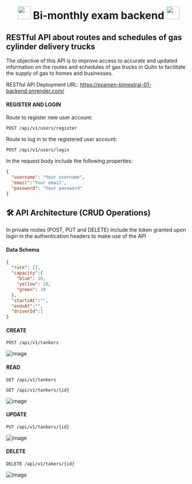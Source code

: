 <h1 align="center"><img src="https://github.com/JohnMata0427/Laboratorio-12-13/assets/150484680/bfb548e6-b88e-4a4b-a356-42fe727eeb0b" height="35px"> Bi-monthly exam backend <img src="https://github.com/JohnMata0427/Laboratorio-12-13/assets/150484680/bfb548e6-b88e-4a4b-a356-42fe727eeb0b" height="35px"></h1>

##  RESTful API about routes and schedules of gas cylinder delivery trucks

The objective of this API is to improve access to accurate and updated information on the routes and schedules of gas trucks in Quito to facilitate the supply of gas to homes and businesses.

RESTful API Deployment URL: https://examen-bimestral-01-backend.onrender.com/


#### REGISTER AND LOGIN

Route to register new user account:

```http
POST /api/v1/users/register
```

Route to log in to the registered user account:

```http
POST /api/v1/users/login
```

In the request body include the following properties:

```json
{
  "username": "Your username",
  "email":"Your email",
  "password": "Your password"
}
```

## 🛠️ API Architecture (CRUD Operations)

In private routes (POST, PUT and DELETE) include the token granted upon login in the authentication headers to make use of the API

#### Data Schema

```json
{
  "rute": [],
  "capacity":{
    "blue": 10, 
    "yellow": 10, 
    "green": 10 
  },
  "startsAt":"",
  "endsAt":"",
  "driverId":1
}
```

#### CREATE

```http
POST /api/v1/tankers
```
![image](https://github.com/JohnMata0427/Laboratorio-12-13/assets/133397748/7baec65b-fb05-49b0-ae9d-0e32322a1072)


#### READ

```http
GET /api/v1/tankers
```

```http
GET /api/v1/tankers/{id}
```
![image](https://github.com/JohnMata0427/Laboratorio-12-13/assets/133397748/5b293e97-1496-4329-afa7-520e16576efb)

#### UPDATE

```http
PUT /api/v1/tankers/{id}
```
![image](https://github.com/JohnMata0427/Laboratorio-12-13/assets/133397748/41d54f02-11e5-4a8a-8cb5-e158c187e880)


#### DELETE

```http
DELETE /api/v1/takers/{id}
```
![image](https://github.com/JohnMata0427/Laboratorio-12-13/assets/133397748/29c662ff-26e5-4896-85c7-dc69582c6a47)

